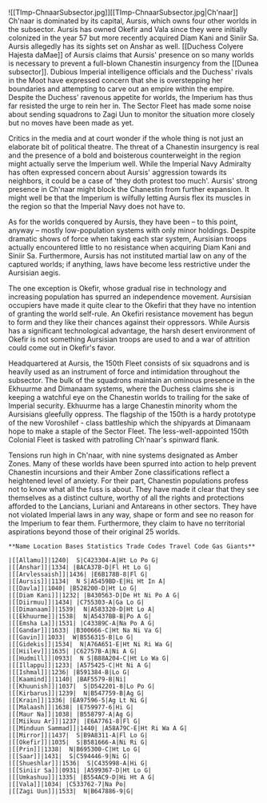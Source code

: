 ![[TImp-ChnaarSubsector.jpg]][[TImp-ChnaarSubsector.jpg|Ch'naar]]
Ch'naar is dominated by its capital, Aursis, which owns four other worlds in the subsector. Aursis has owned Okefir and Vala since they were initially colonized in the year 57 but more recently acquired Diam Kani and Siniir Sa. Aursis allegedly has its sights set on Anshar as well. [[Duchess Colyere Hajesta daMae]] of Aursis claims that Aursis' presence on so many worlds is necessary to prevent a full-blown Chanestin insurgency from the [[Dunea subsector]]. Dubious Imperial intelligence officials and the Duchess' rivals in the Moot have expressed concern that she is overstepping her boundaries and attempting to carve out an empire within the empire. Despite the Duchess' ravenous appetite for worlds, the Imperium has thus far resisted the urge to rein her in. The Sector Fleet has made some noise about sending squadrons to Zagi Uun to monitor the situation more closely but no moves have been made as yet.

Critics in the media and at court wonder if the whole thing is not just an elaborate bit of political theatre. The threat of a Chanestin insurgency is real and the presence of a bold and boisterous counterweight in the region might actually serve the Imperium well. While the Imperial Navy Admiralty has often expressed concern about Aursis' aggression towards its neighbors, it could be a case of 'they doth protest too much'. Aursis' strong presence in Ch'naar might block the Chanestin from further expansion. It might well be that the Imperium is wilfully letting Aursis flex its muscles in the region so that the Imperial Navy does not have to.

As for the worlds conquered by Aursis, they have been – to this point, anyway – mostly low-population systems with only minor holdings. Despite dramatic shows of force when taking each star system, Aursisian troops actually encountered little to no resistance when acquiring Diam Kani and Siniir Sa. Furthermore, Aursis has not instituted martial law on any of the captured worlds; if anything, laws have become less restrictive under the Aursisian aegis.

The one exception is Okefir, whose gradual rise in technology and increasing population has spurred an independence movement. Aursisian occupiers have made it quite clear to the Okefiri that they have no intention of granting the world self-rule. An Okefiri resistance movement has begun to form and they like their chances against their oppressors. While Aursis has a significant technological advantage, the harsh desert environment of Okefir is not something Aursisian troops are used to and a war of attrition could come out in Okefir's favor.

Headquartered at Aursis, the 150th Fleet consists of six squadrons and is heavily used as an instrument of force and intimidation throughout the subsector. The bulk of the squadrons maintain an ominous presence in the Ekhuurme and Dimanaam systems, where the Duchess claims she is keeping a watchful eye on the Chanestin worlds to trailing for the sake of Imperial security. Ekhuurme has a large Chanestin minority whom the Aursisians gleefully oppress. The flagship of the 150th is a hardy prototype of the new Voroshilef - class battleship which the shipyards at Dimanaam hope to make a staple of the Sector Fleet. The less-well-appointed 150th Colonial Fleet is tasked with patrolling Ch'naar's spinward flank.

Tensions run high in Ch'naar, with nine systems designated as Amber Zones. Many of these worlds have been spurred into action to help prevent Chanestin incursions and their Amber Zone classifications reflect a heightened level of anxiety. For their part, Chanestin populations profess not to know what all the fuss is about. They have made it clear that they see themselves as a distinct culture, worthy of all the rights and protections afforded to the Lancians, Luriani and Antareans in other sectors. They have not violated Imperial laws in any way, shape or form and see no reason for the Imperium to fear them. Furthermore, they claim to have no territorial aspirations beyond those of their original 25 worlds.

```
**Name Location Bases Statistics Trade Codes Travel Code Gas Giants**

|[[Allamu]]|1240|  S|C423304-A|Ht Lo Po G|
|[[Anshar]]|1334| |BACA37B-D|Fl Ht Lo G|
|[[Arvlessaish]]|1436| |E6B178B-8|Fl G|
|[[Aursis]]|1134|  N S|A5459BD-E|Hi Ht In A|
|[[Davla]]|1040| |B528200-D|Ht Lo G|
|[[Diam Kani]]|1232| |B430563-D|De Ht Ni Po A G|
|[[Diirmuu]]|1434| |C755303-A|Ga Lo G|
|[[Dimanaam]]|1539|  N|A583320-D|Ht Lo A|
|[[Ekhuurme]]|1538|  N|A5437BB-B|Po A G|
|[[Emsha La]]|1531| |C43389C-A|Na Po A G|
|[[Gandar]]|1633| |B300666-C|Ht Na Ni Va G|
|[[Gavin]]|1033|  W|B556315-B|Lo G|
|[[Gidekis]]|1534|  N|A76A651-E|Ht Ni Ri Wa G|
|[[Hiilev]]|1635| |C62757B-A|Ni A G|
|[[Hudmill]]|0933|  N S|B88A204-C|Ht Lo Wa G|
|[[Illappu]]|1233| |A575425-C|Ht Ni A G|
|[[Ishmal]]|1236| |B591384-B|Lo G|
|[[Kaamind]]|1140| |BAF5579-B|Ni|
|[[Khuunish]]|1037|  S|D542201-8|Lo Po G|
|[[Kirbarus]]|1239|  N|B547759-B|Ag G|
|[[Krain]]|1336| |EA97596-5|Ag Lt Ni G|
|[[Malaash]]|1638| |E759977-6|Hi G|
|[[Maur Na]]|1038| |B558797-A|Ag G|
|[[Miikuu Ar]]|1237| |E6A7761-8|Fl G|
|[[Minduun Sammad]]|1440| |A58A79C-E|Ht Ri Wa A G|
|[[Mirror]]|1437|  S|B9A8311-A|Fl Lo G|
|[[Okefir]]|1035|  S|B581666-A|Ni Ri G|
|[[Prin]]|1338|  N|B695300-C|Ht Lo G|
|[[Saar]]|1431|  S|C594446-9|Ni G|
|[[Shueshlar]]|1536|  S|C435998-A|Hi G|
|[[Siniir Sa]]|0931| |A599367-D|Ht Lo G|
|[[Umkashuu]]|1335| |B554AC9-D|Hi Ht A G|
|[[Vala]]|1034| |C533762-7|Na Po|
|[[Zagi Uun]]|1533|  N|B647886-9|G|
